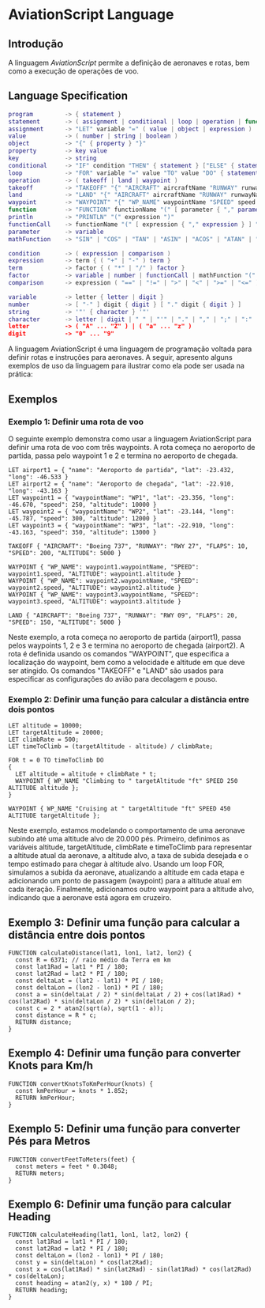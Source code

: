 # AviationScript Language

## Introdução

A linguagem _AviationScript_ permite a definição de aeronaves e rotas, bem como a execução de operações de voo.

## Language Specification

```lua
program         -> { statement }
statement       -> ( assignment | conditional | loop | operation | function | println )
assignment      -> "LET" variable "=" ( value | object | expression )
value           -> ( number | string | boolean )
object          -> "{" { property } "}"
property        -> key value
key             -> string
conditional     -> "IF" condition "THEN" { statement } ["ELSE" { statement }] "END"
loop            -> "FOR" variable "=" value "TO" value "DO" { statement } "END"
operation       -> ( takeoff | land | waypoint )
takeoff         -> "TAKEOFF" "{" "AIRCRAFT" aircraftName "RUNWAY" runwayName "FLAPS" flapPosition "SPEED" speed "ALTITUDE" altitude "}"
land            -> "LAND" "{" "AIRCRAFT" aircraftName "RUNWAY" runwayName "FLAPS" flapPosition "SPEED" speed "ALTITUDE" altitude "}"
waypoint        -> "WAYPOINT" "{" "WP_NAME" waypointName "SPEED" speed "ALTITUDE" altitude "}"
function        -> "FUNCTION" functionName "(" [ parameter { "," parameter } ] ")" "{" { statement } "}"
println         -> "PRINTLN" "(" expression ")"
functionCall    -> functionName "(" [ expression { "," expression } ] ")"
parameter       -> variable
mathFunction    -> "SIN" | "COS" | "TAN" | "ASIN" | "ACOS" | "ATAN" | "SINH" | "COSH" | "TANH" | "ASINH" | "ACOSH" | "ATANH" | "EXP" | "LOG" | "LOG10" | "SQRT" | "CBRT" | "CEIL" | "FLOOR" | "ABS" | "ROUND" | "TRUNC" | "SIGNUM" | "RINT" | "MIN" | "MAX" | "RANDOM"

condition       -> ( expression | comparison )
expression      -> term { ( "+" | "-" ) term }
term            -> factor { ( "*" | "/" ) factor }
factor          -> variable | number | functionCall | mathFunction "(" expression ")" | "(" expression ")"
comparison      -> expression ( "==" | "!=" | ">" | "<" | ">=" | "<=" ) expression

variable        -> letter { letter | digit }
number          -> [ "-" ] digit { digit } [ "." digit { digit } ]
string          -> '"' { character } '"'
character       -> letter | digit | " " | "'" | "." | "," | ";" | ":" | "?" | "!" | "@" | "#" | "$" | "%" | "^" | "&" | "*" | "(" | ")" | "-" | "_" | "+" | "=" | "[" | "]" | "{" | "}" | "|" | "\" | "/" | "<" | ">" | "`" | "~"
letter          -> ( "A" ... "Z" ) | ( "a" ... "z" )
digit           -> "0" ... "9"

```

A linguagem AviationScript é uma linguagem de programação voltada para definir rotas e instruções para aeronaves. A seguir, apresento alguns exemplos de uso da linguagem para ilustrar como ela pode ser usada na prática:

## Exemplos

### Exemplo 1: Definir uma rota de voo

O seguinte exemplo demonstra como usar a linguagem AviationScript para definir uma rota de voo com três waypoints. A rota começa no aeroporto de partida, passa pelo waypoint 1 e 2 e termina no aeroporto de chegada.

```vbnet
LET airport1 = { "name": "Aeroporto de partida", "lat": -23.432, "long": -46.533 }
LET airport2 = { "name": "Aeroporto de chegada", "lat": -22.910, "long": -43.163 }
LET waypoint1 = { "waypointName": "WP1", "lat": -23.356, "long": -46.670, "speed": 250, "altitude": 10000 }
LET waypoint2 = { "waypointName": "WP2", "lat": -23.144, "long": -45.787, "speed": 300, "altitude": 12000 }
LET waypoint3 = { "waypointName": "WP3", "lat": -22.910, "long": -43.163, "speed": 350, "altitude": 13000 }

TAKEOFF { "AIRCRAFT": "Boeing 737", "RUNWAY": "RWY 27", "FLAPS": 10, "SPEED": 200, "ALTITUDE": 5000 }

WAYPOINT { "WP_NAME": waypoint1.waypointName, "SPEED": waypoint1.speed, "ALTITUDE": waypoint1.altitude }
WAYPOINT { "WP_NAME": waypoint2.waypointName, "SPEED": waypoint2.speed, "ALTITUDE": waypoint2.altitude }
WAYPOINT { "WP_NAME": waypoint3.waypointName, "SPEED": waypoint3.speed, "ALTITUDE": waypoint3.altitude }

LAND { "AIRCRAFT": "Boeing 737", "RUNWAY": "RWY 09", "FLAPS": 20, "SPEED": 150, "ALTITUDE": 5000 }
```

Neste exemplo, a rota começa no aeroporto de partida (airport1), passa pelos waypoints 1, 2 e 3 e termina no aeroporto de chegada (airport2). A rota é definida usando os comandos "WAYPOINT", que especifica a localização do waypoint, bem como a velocidade e altitude em que deve ser atingido. Os comandos "TAKEOFF" e "LAND" são usados para especificar as configurações do avião para decolagem e pouso.

### Exemplo 2: Definir uma função para calcular a distância entre dois pontos

```vbnet
LET altitude = 10000;
LET targetAltitude = 20000;
LET climbRate = 500;
LET timeToClimb = (targetAltitude - altitude) / climbRate;

FOR t = 0 TO timeToClimb DO
{
  LET altitude = altitude + climbRate * t;
  WAYPOINT { WP_NAME "Climbing to " targetAltitude "ft" SPEED 250 ALTITUDE altitude };
}

WAYPOINT { WP_NAME "Cruising at " targetAltitude "ft" SPEED 450 ALTITUDE targetAltitude };
```

Neste exemplo, estamos modelando o comportamento de uma aeronave subindo até uma altitude alvo de 20.000 pés. Primeiro, definimos as variáveis altitude, targetAltitude, climbRate e timeToClimb para representar a altitude atual da aeronave, a altitude alvo, a taxa de subida desejada e o tempo estimado para chegar à altitude alvo. Usando um loop FOR, simulamos a subida da aeronave, atualizando a altitude em cada etapa e adicionando um ponto de passagem (waypoint) para a altitude atual em cada iteração. Finalmente, adicionamos outro waypoint para a altitude alvo, indicando que a aeronave está agora em cruzeiro.

## Exemplo 3: Definir uma função para calcular a distância entre dois pontos

```vbnet
FUNCTION calculateDistance(lat1, lon1, lat2, lon2) {
  const R = 6371; // raio médio da Terra em km
  const lat1Rad = lat1 * PI / 180;
  const lat2Rad = lat2 * PI / 180;
  const deltaLat = (lat2 - lat1) * PI / 180;
  const deltaLon = (lon2 - lon1) * PI / 180;
  const a = sin(deltaLat / 2) * sin(deltaLat / 2) + cos(lat1Rad) * cos(lat2Rad) * sin(deltaLon / 2) * sin(deltaLon / 2);
  const c = 2 * atan2(sqrt(a), sqrt(1 - a));
  const distance = R * c;
  RETURN distance;
}
```

## Exemplo 4: Definir uma função para converter Knots para Km/h

```vbnet
FUNCTION convertKnotsToKmPerHour(knots) {
  const kmPerHour = knots * 1.852;
  RETURN kmPerHour;
}
```

## Exemplo 5: Definir uma função para converter Pés para Metros

```vbnet
FUNCTION convertFeetToMeters(feet) {
  const meters = feet * 0.3048;
  RETURN meters;
}
```

## Exemplo 6: Definir uma função para calcular Heading

```vbnet
FUNCTION calculateHeading(lat1, lon1, lat2, lon2) {
  const lat1Rad = lat1 * PI / 180;
  const lat2Rad = lat2 * PI / 180;
  const deltaLon = (lon2 - lon1) * PI / 180;
  const y = sin(deltaLon) * cos(lat2Rad);
  const x = cos(lat1Rad) * sin(lat2Rad) - sin(lat1Rad) * cos(lat2Rad) * cos(deltaLon);
  const heading = atan2(y, x) * 180 / PI;
  RETURN heading;
}
```
